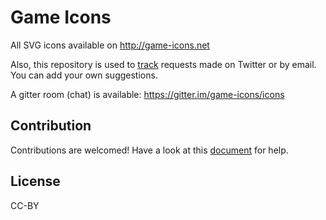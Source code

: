 # Game Icons

All SVG icons available on http://game-icons.net

Also, this repository is used to [track](https://github.com/game-icons/icons/issues) requests made on Twitter or by email.
You can add your own suggestions.

A gitter room (chat) is available: https://gitter.im/game-icons/icons

## Contribution

Contributions are welcomed! Have a look at this [document](https://github.com/game-icons/icons/blob/master/CONTRIBUTING.md) for help.

## License

CC-BY
